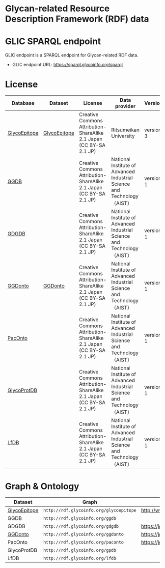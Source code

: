 # Glycan-related Resource Description Framework (RDF) data



# GLIC SPARQL endpoint

GLIC endpoint is a SPARQL endpoint for Glycan-related RDF data.
* GLIC endpoint URL: https://sparql.glycoinfo.org/sparql

# License

| Database     | Dataset      | License                                                             | Data provider          | Version   | Issued     |
|--------------|--------------|---------------------------------------------------------------------|------------------------|-----------|------------|
| [GlycoEpitope](http://glycoepitope.jp) | [GlycoEpitope](https://integbio.jp/rdf/download/glycoepitope/2015-11-18/all/glycoepitope.tar.gz) | Creative Commons Attribution-ShareAlike 2.1 Japan (CC BY-SA 2.1 JP) | Ritsumeikan University | version 3 | 2015-11-18 |
| [GGDB](http://acgg.asia/db/ggdb) |  | Creative Commons Attribution-ShareAlike 2.1 Japan (CC BY-SA 2.1 JP) | National Institute of Advanced Industrial Science and Technology （AIST） | version 1 | 2018-01-26 |
| [GDGDB](https://acgg.asia/db/diseases/gdgdb) |  | Creative Commons Attribution-ShareAlike 2.1 Japan (CC BY-SA 2.1 JP) | National Institute of Advanced Industrial Science and Technology （AIST） | version 1 | 2016-09-01 |
| [GGDonto](https://acgg.asia/db/diseases/gdgdb) | [GGDonto](https://integbio.jp/rdf/download/ggdonto/2017-01-25/all/ggdonto.tar.gz) | Creative Commons Attribution-ShareAlike 2.1 Japan (CC BY-SA 2.1 JP) | National Institute of Advanced Industrial Science and Technology （AIST） | version 1 | 2016-09-01 |
| [PacOnto](https://acgg.asia/db/diseases/pacdb) |  | Creative Commons Attribution-ShareAlike 2.1 Japan (CC BY-SA 2.1 JP) | National Institute of Advanced Industrial Science and Technology （AIST） | version 1 | 2016-06-01 |
| [GlycoProtDB](https://acgg.asia/db/gpdb/) |  | Creative Commons Attribution-ShareAlike 2.1 Japan (CC BY-SA 2.1 JP) | National Institute of Advanced Industrial Science and Technology （AIST） | version 1 | 2016-12-06 |
| [LfDB](https://acgg.asia/db/lfdb/) |  | Creative Commons Attribution-ShareAlike 2.1 Japan (CC BY-SA 2.1 JP) | National Institute of Advanced Industrial Science and Technology （AIST） | version 1 | 2018-04-06 |


# Graph & Ontology

| Dataset      | Graph                                 | Ontology                                             |
|--------------|---------------------------------------|------------------------------------------------------|
| [GlycoEpitope](https://integbio.jp/rdf/download/glycoepitope/2015-11-18/all/glycoepitope.tar.gz) | `http://rdf.glycoinfo.org/glycoepitope` | http://www.glycoepitope.jp/epitopes/glycoepitope.owl |
| GGDB | `http://rdf.glycoinfo.org/ggdb` |  |
| GDGDB | `http://rdf.glycoinfo.org/gdgdb` | https://jcggdb.jp/rdf/diseases/gdgdb-schema |
| [GGDonto](https://integbio.jp/rdf/download/ggdonto/2017-01-25/all/ggdonto.tar.gz) | `http://rdf.glycoinfo.org/ggdonto` | https://jcggdb.jp/rdf/diseases/ggdonto-schema |
| PacOnto | `http://rdf.glycoinfo.org/paconto` | https://jcggdb.jp/rdf/diseases/paconto-schema |
| GlycoProtDB | `http://rdf.glycoinfo.org/gpdb` |  |
| LfDB | `http://rdf.glycoinfo.org/lfdb` |  |
